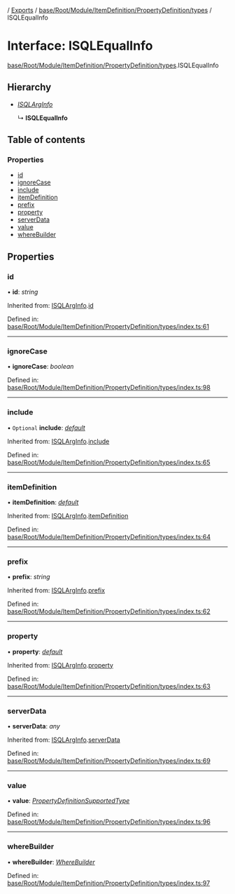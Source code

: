 [](../README.md) / [Exports](../modules.md) / [base/Root/Module/ItemDefinition/PropertyDefinition/types](../modules/base_root_module_itemdefinition_propertydefinition_types.md) / ISQLEqualInfo

# Interface: ISQLEqualInfo

[base/Root/Module/ItemDefinition/PropertyDefinition/types](../modules/base_root_module_itemdefinition_propertydefinition_types.md).ISQLEqualInfo

## Hierarchy

* [*ISQLArgInfo*](base_root_module_itemdefinition_propertydefinition_types.isqlarginfo.md)

  ↳ **ISQLEqualInfo**

## Table of contents

### Properties

- [id](base_root_module_itemdefinition_propertydefinition_types.isqlequalinfo.md#id)
- [ignoreCase](base_root_module_itemdefinition_propertydefinition_types.isqlequalinfo.md#ignorecase)
- [include](base_root_module_itemdefinition_propertydefinition_types.isqlequalinfo.md#include)
- [itemDefinition](base_root_module_itemdefinition_propertydefinition_types.isqlequalinfo.md#itemdefinition)
- [prefix](base_root_module_itemdefinition_propertydefinition_types.isqlequalinfo.md#prefix)
- [property](base_root_module_itemdefinition_propertydefinition_types.isqlequalinfo.md#property)
- [serverData](base_root_module_itemdefinition_propertydefinition_types.isqlequalinfo.md#serverdata)
- [value](base_root_module_itemdefinition_propertydefinition_types.isqlequalinfo.md#value)
- [whereBuilder](base_root_module_itemdefinition_propertydefinition_types.isqlequalinfo.md#wherebuilder)

## Properties

### id

• **id**: *string*

Inherited from: [ISQLArgInfo](base_root_module_itemdefinition_propertydefinition_types.isqlarginfo.md).[id](base_root_module_itemdefinition_propertydefinition_types.isqlarginfo.md#id)

Defined in: [base/Root/Module/ItemDefinition/PropertyDefinition/types/index.ts:61](https://github.com/onzag/itemize/blob/11a98dec/base/Root/Module/ItemDefinition/PropertyDefinition/types/index.ts#L61)

___

### ignoreCase

• **ignoreCase**: *boolean*

Defined in: [base/Root/Module/ItemDefinition/PropertyDefinition/types/index.ts:98](https://github.com/onzag/itemize/blob/11a98dec/base/Root/Module/ItemDefinition/PropertyDefinition/types/index.ts#L98)

___

### include

• `Optional` **include**: [*default*](../classes/base_root_module_itemdefinition_include.default.md)

Inherited from: [ISQLArgInfo](base_root_module_itemdefinition_propertydefinition_types.isqlarginfo.md).[include](base_root_module_itemdefinition_propertydefinition_types.isqlarginfo.md#include)

Defined in: [base/Root/Module/ItemDefinition/PropertyDefinition/types/index.ts:65](https://github.com/onzag/itemize/blob/11a98dec/base/Root/Module/ItemDefinition/PropertyDefinition/types/index.ts#L65)

___

### itemDefinition

• **itemDefinition**: [*default*](../classes/base_root_module_itemdefinition.default.md)

Inherited from: [ISQLArgInfo](base_root_module_itemdefinition_propertydefinition_types.isqlarginfo.md).[itemDefinition](base_root_module_itemdefinition_propertydefinition_types.isqlarginfo.md#itemdefinition)

Defined in: [base/Root/Module/ItemDefinition/PropertyDefinition/types/index.ts:64](https://github.com/onzag/itemize/blob/11a98dec/base/Root/Module/ItemDefinition/PropertyDefinition/types/index.ts#L64)

___

### prefix

• **prefix**: *string*

Inherited from: [ISQLArgInfo](base_root_module_itemdefinition_propertydefinition_types.isqlarginfo.md).[prefix](base_root_module_itemdefinition_propertydefinition_types.isqlarginfo.md#prefix)

Defined in: [base/Root/Module/ItemDefinition/PropertyDefinition/types/index.ts:62](https://github.com/onzag/itemize/blob/11a98dec/base/Root/Module/ItemDefinition/PropertyDefinition/types/index.ts#L62)

___

### property

• **property**: [*default*](../classes/base_root_module_itemdefinition_propertydefinition.default.md)

Inherited from: [ISQLArgInfo](base_root_module_itemdefinition_propertydefinition_types.isqlarginfo.md).[property](base_root_module_itemdefinition_propertydefinition_types.isqlarginfo.md#property)

Defined in: [base/Root/Module/ItemDefinition/PropertyDefinition/types/index.ts:63](https://github.com/onzag/itemize/blob/11a98dec/base/Root/Module/ItemDefinition/PropertyDefinition/types/index.ts#L63)

___

### serverData

• **serverData**: *any*

Inherited from: [ISQLArgInfo](base_root_module_itemdefinition_propertydefinition_types.isqlarginfo.md).[serverData](base_root_module_itemdefinition_propertydefinition_types.isqlarginfo.md#serverdata)

Defined in: [base/Root/Module/ItemDefinition/PropertyDefinition/types/index.ts:69](https://github.com/onzag/itemize/blob/11a98dec/base/Root/Module/ItemDefinition/PropertyDefinition/types/index.ts#L69)

___

### value

• **value**: [*PropertyDefinitionSupportedType*](../modules/base_root_module_itemdefinition_propertydefinition_types.md#propertydefinitionsupportedtype)

Defined in: [base/Root/Module/ItemDefinition/PropertyDefinition/types/index.ts:96](https://github.com/onzag/itemize/blob/11a98dec/base/Root/Module/ItemDefinition/PropertyDefinition/types/index.ts#L96)

___

### whereBuilder

• **whereBuilder**: [*WhereBuilder*](../classes/database_wherebuilder.wherebuilder.md)

Defined in: [base/Root/Module/ItemDefinition/PropertyDefinition/types/index.ts:97](https://github.com/onzag/itemize/blob/11a98dec/base/Root/Module/ItemDefinition/PropertyDefinition/types/index.ts#L97)
